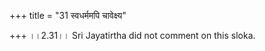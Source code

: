 +++
title = "31 स्वधर्ममपि चावेक्ष्य"

+++
।।2.31।। Sri Jayatirtha did not comment on this sloka.  
  
